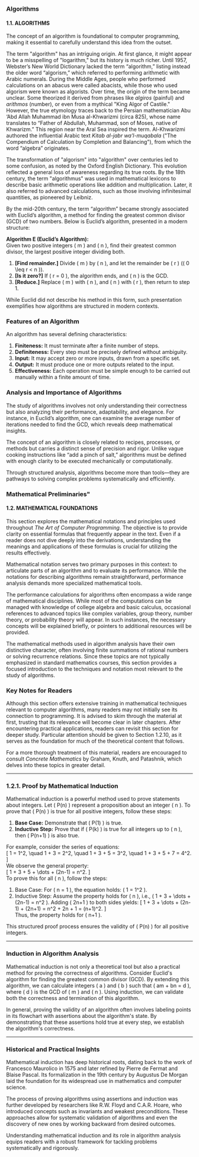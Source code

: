 ### Algorithms

#### 1.1. ALGORITHMS  
The concept of an algorithm is foundational to computer programming, making it essential to carefully understand this idea from the outset.  

The term "algorithm" has an intriguing origin. At first glance, it might appear to be a misspelling of "logarithm," but its history is much richer. Until 1957, Webster’s New World Dictionary lacked the term “algorithm,” listing instead the older word “algorism,” which referred to performing arithmetic with Arabic numerals. During the Middle Ages, people who performed calculations on an abacus were called abacists, while those who used algorism were known as algorists. Over time, the origin of the term became unclear. Some theorized it derived from phrases like *algiros* (painful) and *arithmos* (number), or even from a mythical "King Algor of Castile." However, the true etymology traces back to the Persian mathematician Abu ‘Abd Allah Muhammad ibn Musa al-Khwarizmi (circa 825), whose name translates to “Father of Abdullah, Muhammad, son of Moses, native of Khwarizm.” This region near the Aral Sea inspired the term. Al-Khwarizmi authored the influential Arabic text *Kitab al-jabr wa’l-muqabala* ("The Compendium of Calculation by Completion and Balancing"), from which the word “algebra” originates.  

The transformation of "algorism" into "algorithm" over centuries led to some confusion, as noted by the Oxford English Dictionary. This evolution reflected a general loss of awareness regarding its true roots. By the 18th century, the term "algorithmus" was used in mathematical lexicons to describe basic arithmetic operations like addition and multiplication. Later, it also referred to advanced calculations, such as those involving infinitesimal quantities, as pioneered by Leibniz.

By the mid-20th century, the term “algorithm” became strongly associated with Euclid’s algorithm, a method for finding the greatest common divisor (GCD) of two numbers. Below is Euclid’s algorithm, presented in a modern structure:  

**Algorithm E (Euclid’s Algorithm):**  
Given two positive integers \( m \) and \( n \), find their greatest common divisor, the largest positive integer dividing both.  

1. **[Find remainder.]** Divide \( m \) by \( n \), and let the remainder be \( r \) (\( 0 \leq r < n \)).  
2. **[Is it zero?]** If \( r = 0 \), the algorithm ends, and \( n \) is the GCD.  
3. **[Reduce.]** Replace \( m \) with \( n \), and \( n \) with \( r \), then return to step 1.  

While Euclid did not describe his method in this form, such presentation exemplifies how algorithms are structured in modern contexts.  

### Features of an Algorithm  
An algorithm has several defining characteristics:  

1. **Finiteness:** It must terminate after a finite number of steps.  
2. **Definiteness:** Every step must be precisely defined without ambiguity.  
3. **Input:** It may accept zero or more inputs, drawn from a specific set.  
4. **Output:** It must produce one or more outputs related to the input.  
5. **Effectiveness:** Each operation must be simple enough to be carried out manually within a finite amount of time.  

### Analysis and Importance of Algorithms  
The study of algorithms involves not only understanding their correctness but also analyzing their performance, adaptability, and elegance. For instance, in Euclid’s algorithm, one can examine the average number of iterations needed to find the GCD, which reveals deep mathematical insights.  

The concept of an algorithm is closely related to recipes, processes, or methods but carries a distinct sense of precision and rigor. Unlike vague cooking instructions like “add a pinch of salt,” algorithms must be defined with enough clarity to be executed mechanically or computationally.  

Through structured analysis, algorithms become more than tools—they are pathways to solving complex problems systematically and efficiently.

### Mathematical Preliminaries"

#### 1.2. MATHEMATICAL FOUNDATIONS

This section explores the mathematical notations and principles used throughout *The Art of Computer Programming*. The objective is to provide clarity on essential formulas that frequently appear in the text. Even if a reader does not dive deeply into the derivations, understanding the meanings and applications of these formulas is crucial for utilizing the results effectively.

Mathematical notation serves two primary purposes in this context: to articulate parts of an algorithm and to evaluate its performance. While the notations for describing algorithms remain straightforward, performance analysis demands more specialized mathematical tools.

The performance calculations for algorithms often encompass a wide range of mathematical disciplines. While most of the computations can be managed with knowledge of college algebra and basic calculus, occasional references to advanced topics like complex variables, group theory, number theory, or probability theory will appear. In such instances, the necessary concepts will be explained briefly, or pointers to additional resources will be provided.

The mathematical methods used in algorithm analysis have their own distinctive character, often involving finite summations of rational numbers or solving recurrence relations. Since these topics are not typically emphasized in standard mathematics courses, this section provides a focused introduction to the techniques and notation most relevant to the study of algorithms.

### Key Notes for Readers  
Although this section offers extensive training in mathematical techniques relevant to computer algorithms, many readers may not initially see its connection to programming. It is advised to skim through the material at first, trusting that its relevance will become clear in later chapters. After encountering practical applications, readers can revisit this section for deeper study. Particular attention should be given to Section 1.2.10, as it serves as the foundation for much of the theoretical content that follows.  

For a more thorough treatment of this material, readers are encouraged to consult *Concrete Mathematics* by Graham, Knuth, and Patashnik, which delves into these topics in greater detail.

---

### 1.2.1. Proof by Mathematical Induction  

Mathematical induction is a powerful method used to prove statements about integers. Let \( P(n) \) represent a proposition about an integer \( n \). To prove that \( P(n) \) is true for all positive integers, follow these steps:  

1. **Base Case:** Demonstrate that \( P(1) \) is true.  
2. **Inductive Step:** Prove that if \( P(k) \) is true for all integers up to \( n \), then \( P(n+1) \) is also true.  

For example, consider the series of equations:  
\[
1 = 1^2, \quad 1 + 3 = 2^2, \quad 1 + 3 + 5 = 3^2, \quad 1 + 3 + 5 + 7 = 4^2.
\]  
We observe the general property:  
\[
1 + 3 + 5 + \dots + (2n-1) = n^2.
\]  
To prove this for all \( n \), follow the steps:  

1. Base Case: For \( n = 1 \), the equation holds: \( 1 = 1^2 \).  
2. Inductive Step: Assume the property holds for \( n \), i.e., \( 1 + 3 + \dots + (2n-1) = n^2 \). Adding \( 2n+1 \) to both sides yields:
   \[
   1 + 3 + \dots + (2n-1) + (2n+1) = n^2 + 2n + 1 = (n+1)^2.
   \]  
Thus, the property holds for \( n+1 \).

This structured proof process ensures the validity of \( P(n) \) for all positive integers.

---

### Induction in Algorithm Analysis  

Mathematical induction is not only a theoretical tool but also a practical method for proving the correctness of algorithms. Consider Euclid's algorithm for finding the greatest common divisor (GCD). By extending this algorithm, we can calculate integers \( a \) and \( b \) such that \( am + bn = d \), where \( d \) is the GCD of \( m \) and \( n \). Using induction, we can validate both the correctness and termination of this algorithm.  

In general, proving the validity of an algorithm often involves labeling points in its flowchart with assertions about the algorithm's state. By demonstrating that these assertions hold true at every step, we establish the algorithm's correctness.

---

### Historical and Practical Insights  

Mathematical induction has deep historical roots, dating back to the work of Francesco Maurolico in 1575 and later refined by Pierre de Fermat and Blaise Pascal. Its formalization in the 19th century by Augustus De Morgan laid the foundation for its widespread use in mathematics and computer science.  

The process of proving algorithms using assertions and induction was further developed by researchers like R.W. Floyd and C.A.R. Hoare, who introduced concepts such as invariants and weakest preconditions. These approaches allow for systematic validation of algorithms and even the discovery of new ones by working backward from desired outcomes.

Understanding mathematical induction and its role in algorithm analysis equips readers with a robust framework for tackling problems systematically and rigorously.
